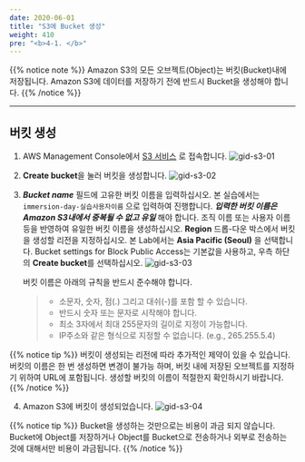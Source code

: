 ```yaml
---
date: 2020-06-01
title: "S3에 Bucket 생성"
weight: 410
pre: "<b>4-1. </b>"
---
```


{{% notice note %}}
Amazon S3의 모든 오브젝트(Object)는 버킷(Bucket)내에 저장됩니다. Amazon S3에 데이터를 저장하기 전에 반드시 Bucket을 생성해야 합니다.
{{% /notice %}}

----

## 버킷 생성

1. AWS Management Console에서 [S3 서비스](https://console.aws.amazon.com/s3) 로 접속합니다.
![gid-s3-01](/images/s3/gid-s3-01.png) 

2. **Create bucket**을 눌러 버킷을 생성합니다.
![gid-s3-02](/images/s3/gid-s3-02.png) 

3. ***Bucket name*** 필드에 고유한 버킷 이름을 입력하십시오. 본 실습에서는 `immersion-day-실습사용자이름` 으로 입력하여 진행합니다. ***입력한 버킷 이름은 Amazon S3내에서 중복될 수 없고 유일*** 해야 합니다. 조직 이름 또는 사용자 이름 등을 반영하여 유일한 버킷 이름을 생성하십시오. **Region** 드롭-다운 박스에서 버킷을 생성할 리전을 지정하십시오. 본 Lab에서는 **Asia Pacific (Seoul)** 을 선택합니다. Bucket settings for Block Public Access는 기본값을 사용하고, 우측 하단의 **Create bucket**를 선택하십시오.
![gid-s3-03](/images/s3/gid-s3-03.png) 

    버킷 이름은 아래의 규칙을 반드시 준수해야 합니다.  
    > - 소문자, 숫자, 점(.) 그리고 대쉬(-)를 포함 할 수 있습니다.
    > - 반드시 숫자 또는 문자로 시작해야 합니다.
    > - 최소 3자에서 최대 255문자의 길이로 지정이 가능합니다.
    > - IP주소와 같은 형식으로 지정할 수 없습니다. (e.g., 265.255.5.4)

{{% notice tip %}}
버킷이 생성되는 리전에 따라 추가적인 제약이 있을 수 있습니다. 버킷의 이름은 한 번 생성하면 변경이 불가능 하며, 버킷 내에 저장된 오브젝트를 지정하기 위하여 URL에 포함됩니다. 생성할 버킷의 이름이 적절한지 확인하시기 바랍니다.
{{% /notice %}}

4. Amazon S3에 버킷이 생성되었습니다.
![gid-s3-04](/images/s3/gid-s3-04.png) 

{{% notice tip %}}
Bucket을 생성하는 것만으로는 비용이 과금 되지 않습니다. Bucket에 Object를 저장하거나 Object를 Bucket으로 전송하거나 외부로 전송하는 것에 대해서만 비용이 과금됩니다.
{{% /notice %}}

